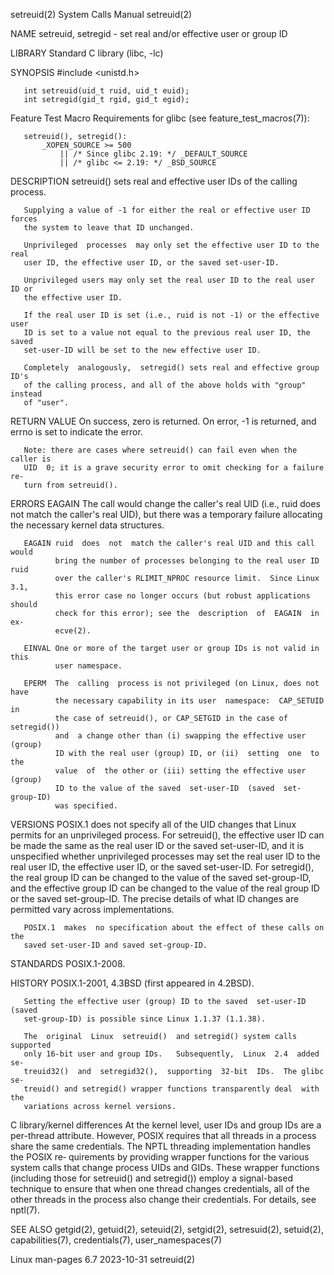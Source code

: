 setreuid(2)                   System Calls Manual                  setreuid(2)

NAME
       setreuid, setregid - set real and/or effective user or group ID

LIBRARY
       Standard C library (libc, -lc)

SYNOPSIS
       #include <unistd.h>

       int setreuid(uid_t ruid, uid_t euid);
       int setregid(gid_t rgid, gid_t egid);

   Feature Test Macro Requirements for glibc (see feature_test_macros(7)):

       setreuid(), setregid():
           _XOPEN_SOURCE >= 500
               || /* Since glibc 2.19: */ _DEFAULT_SOURCE
               || /* glibc <= 2.19: */ _BSD_SOURCE

DESCRIPTION
       setreuid() sets real and effective user IDs of the calling process.

       Supplying a value of -1 for either the real or effective user ID forces
       the system to leave that ID unchanged.

       Unprivileged  processes  may only set the effective user ID to the real
       user ID, the effective user ID, or the saved set-user-ID.

       Unprivileged users may only set the real user ID to the real user ID or
       the effective user ID.

       If the real user ID is set (i.e., ruid is not -1) or the effective user
       ID is set to a value not equal to the previous real user ID, the  saved
       set-user-ID will be set to the new effective user ID.

       Completely  analogously,  setregid() sets real and effective group ID's
       of the calling process, and all of the above holds with "group" instead
       of "user".

RETURN VALUE
       On success, zero is returned.  On error, -1 is returned, and  errno  is
       set to indicate the error.

       Note: there are cases where setreuid() can fail even when the caller is
       UID  0; it is a grave security error to omit checking for a failure re‐
       turn from setreuid().

ERRORS
       EAGAIN The call would change the caller's real UID (i.e., ruid does not
              match the caller's real UID), but there was a temporary  failure
              allocating the necessary kernel data structures.

       EAGAIN ruid  does  not  match the caller's real UID and this call would
              bring the number of processes belonging to the real user ID ruid
              over the caller's RLIMIT_NPROC resource limit.  Since Linux 3.1,
              this error case no longer occurs (but robust applications should
              check for this error); see the  description  of  EAGAIN  in  ex‐
              ecve(2).

       EINVAL One or more of the target user or group IDs is not valid in this
              user namespace.

       EPERM  The  calling  process is not privileged (on Linux, does not have
              the necessary capability in its user  namespace:  CAP_SETUID  in
              the case of setreuid(), or CAP_SETGID in the case of setregid())
              and  a change other than (i) swapping the effective user (group)
              ID with the real user (group) ID, or (ii)  setting  one  to  the
              value  of  the other or (iii) setting the effective user (group)
              ID to the value of the saved  set-user-ID  (saved  set-group-ID)
              was specified.

VERSIONS
       POSIX.1  does not specify all of the UID changes that Linux permits for
       an unprivileged process.  For setreuid(), the effective user ID can  be
       made  the  same as the real user ID or the saved set-user-ID, and it is
       unspecified whether unprivileged processes may set the real user ID  to
       the real user ID, the effective user ID, or the saved set-user-ID.  For
       setregid(),  the real group ID can be changed to the value of the saved
       set-group-ID, and the effective group ID can be changed to the value of
       the real group ID or the saved set-group-ID.  The  precise  details  of
       what ID changes are permitted vary across implementations.

       POSIX.1  makes  no specification about the effect of these calls on the
       saved set-user-ID and saved set-group-ID.

STANDARDS
       POSIX.1-2008.

HISTORY
       POSIX.1-2001, 4.3BSD (first appeared in 4.2BSD).

       Setting the effective user (group) ID to the saved  set-user-ID  (saved
       set-group-ID) is possible since Linux 1.1.37 (1.1.38).

       The  original  Linux  setreuid()  and setregid() system calls supported
       only 16-bit user and group IDs.   Subsequently,  Linux  2.4  added  se‐
       treuid32()  and  setregid32(),  supporting  32-bit  IDs.  The glibc se‐
       treuid() and setregid() wrapper functions transparently deal  with  the
       variations across kernel versions.

   C library/kernel differences
       At the kernel level, user IDs and group IDs are a per-thread attribute.
       However,  POSIX  requires  that all threads in a process share the same
       credentials.  The NPTL threading implementation handles the  POSIX  re‐
       quirements  by providing wrapper functions for the various system calls
       that change process UIDs and GIDs.  These wrapper functions  (including
       those for setreuid() and setregid()) employ a signal-based technique to
       ensure  that  when  one  thread  changes  credentials, all of the other
       threads in the process also change their credentials.  For details, see
       nptl(7).

SEE ALSO
       getgid(2), getuid(2), seteuid(2), setgid(2),  setresuid(2),  setuid(2),
       capabilities(7), credentials(7), user_namespaces(7)

Linux man-pages 6.7               2023-10-31                       setreuid(2)
